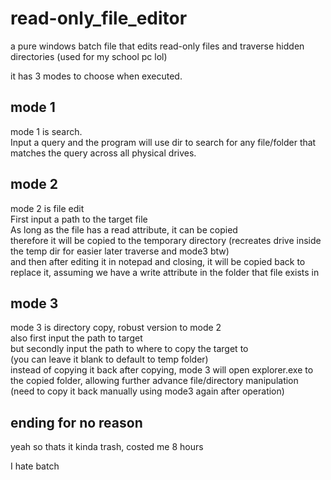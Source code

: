 # read-only_file_editor
a pure windows batch file that edits read-only files and traverse hidden directories (used for my school pc lol)

it has 3 modes to choose when executed.

## mode 1
mode 1 is search.   
Input a query and the program will use dir to search for any file/folder that matches the query across all physical drives.

## mode 2
mode 2 is file edit   
First input a path to the target file   
As long as the file has a read attribute, it can be copied   
therefore it will be copied to the temporary directory (recreates drive inside the temp dir for easier later traverse and mode3 btw)   
and then after editing it in notepad and closing, it will be copied back to replace it, assuming we have a write attribute in the folder that file exists in   

## mode 3
mode 3 is directory copy, robust version to mode 2   
also first input the path to target    
but secondly input the path to where to copy the target to   
(you can leave it blank to default to temp folder)   
instead of copying it back after copying, mode 3 will open explorer.exe to the copied folder, allowing further advance file/directory manipulation   
(need to copy it back manually using mode3 again after operation)    


## ending for no reason
yeah so thats it
kinda trash, costed me 8 hours

I hate batch